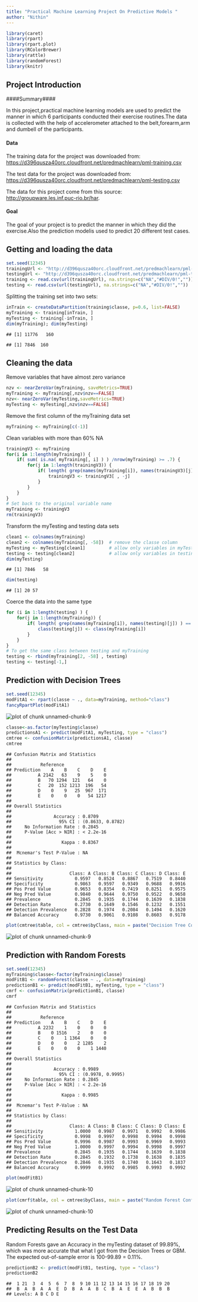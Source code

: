 ```yaml
---
title: "Practical Machine Learning Project On Predictive Models "
author: "Nithin"
---
```



```r
library(caret)
library(rpart)
library(rpart.plot)
library(RColorBrewer)
library(rattle)
library(randomForest)
library(knitr)
```

## Project Introduction ##

####Summary####

In this project,practical machine learning models are used to predict the manner in which 6 participants conducted their exercise routines.The data is collected with the help of accelerometer attached to the belt,forearm,arm and dumbell of the participants.
#### Data ####

The training data for the project was downloaded from: 
https://d396qusza40orc.cloudfront.net/predmachlearn/pml-training.csv

The test data for the project was downloaded from: 
https://d396qusza40orc.cloudfront.net/predmachlearn/pml-testing.csv

The data for this project come from this source: http://groupware.les.inf.puc-rio.br/har.
#### Goal ####
The goal of your project is to predict the manner in which they did the exercise.Also the prediction modelis used to predict 20 different test cases. 

## Getting and loading the data ##


```r
set.seed(12345)
trainingUrl <- "http://d396qusza40orc.cloudfront.net/predmachlearn/pml-training.csv"
testingUrl <- "http://d396qusza40orc.cloudfront.net/predmachlearn/pml-testing.csv"
training <- read.csv(url(trainingUrl), na.strings=c("NA","#DIV/0!",""))
testing <- read.csv(url(testingUrl), na.strings=c("NA","#DIV/0!",""))
```

Splitting the training set into two sets:

```r
inTrain <- createDataPartition(training$classe, p=0.6, list=FALSE)
myTraining <- training[inTrain, ]
myTesting <- training[-inTrain, ]
dim(myTraining); dim(myTesting)
```

```
## [1] 11776   160
```

```
## [1] 7846  160
```

## Cleaning the data ##

Remove variables that have almost zero variance

```r
nzv <- nearZeroVar(myTraining, saveMetrics=TRUE)
myTraining <- myTraining[,nzv$nzv==FALSE]
nzv<- nearZeroVar(myTesting,saveMetrics=TRUE)
myTesting <- myTesting[,nzv$nzv==FALSE]
```

Remove the first column of the myTraining data set

```r
myTraining <- myTraining[c(-1)]
```

Clean variables with more than 60% NA

```r
trainingV3 <- myTraining
for(i in 1:length(myTraining)) {
    if( sum( is.na( myTraining[, i] ) ) /nrow(myTraining) >= .7) {
        for(j in 1:length(trainingV3)) {
            if( length( grep(names(myTraining[i]), names(trainingV3)[j]) ) == 1)  {
                trainingV3 <- trainingV3[ , -j]
            }   
        } 
    }
}
# Set back to the original variable name
myTraining <- trainingV3
rm(trainingV3)
```

Transform the myTesting and testing data sets

```r
clean1 <- colnames(myTraining)
clean2 <- colnames(myTraining[, -58])  # remove the classe column
myTesting <- myTesting[clean1]         # allow only variables in myTesting that are also in myTraining
testing <- testing[clean2]             # allow only variables in testing that are also in myTraining
dim(myTesting)
```

```
## [1] 7846   58
```

```r
dim(testing)
```

```
## [1] 20 57
```

Coerce the data into the same type

```r
for (i in 1:length(testing) ) {
    for(j in 1:length(myTraining)) {
        if( length( grep(names(myTraining[i]), names(testing)[j]) ) == 1)  {
            class(testing[j]) <- class(myTraining[i])
        }      
    }      
}
# To get the same class between testing and myTraining
testing <- rbind(myTraining[2, -58] , testing)
testing <- testing[-1,]
```

## Prediction with Decision Trees ##

```r
set.seed(12345)
modFitA1 <- rpart(classe ~ ., data=myTraining, method="class")
fancyRpartPlot(modFitA1)
```

![plot of chunk unnamed-chunk-9](figure/unnamed-chunk-9-1.png)

```r
classe<-as.factor(myTesting$classe)
predictionsA1 <- predict(modFitA1, myTesting, type = "class")
cmtree <- confusionMatrix(predictionsA1, classe)
cmtree
```

```
## Confusion Matrix and Statistics
## 
##           Reference
## Prediction    A    B    C    D    E
##          A 2142   63    9    5    0
##          B   70 1294  121   64    0
##          C   20  152 1213  196   54
##          D    0    9   25  967  171
##          E    0    0    0   54 1217
## 
## Overall Statistics
##                                           
##                Accuracy : 0.8709          
##                  95% CI : (0.8633, 0.8782)
##     No Information Rate : 0.2845          
##     P-Value [Acc > NIR] : < 2.2e-16       
##                                           
##                   Kappa : 0.8367          
##                                           
##  Mcnemar's Test P-Value : NA              
## 
## Statistics by Class:
## 
##                      Class: A Class: B Class: C Class: D Class: E
## Sensitivity            0.9597   0.8524   0.8867   0.7519   0.8440
## Specificity            0.9863   0.9597   0.9349   0.9688   0.9916
## Pos Pred Value         0.9653   0.8354   0.7419   0.8251   0.9575
## Neg Pred Value         0.9840   0.9644   0.9750   0.9522   0.9658
## Prevalence             0.2845   0.1935   0.1744   0.1639   0.1838
## Detection Rate         0.2730   0.1649   0.1546   0.1232   0.1551
## Detection Prevalence   0.2828   0.1974   0.2084   0.1494   0.1620
## Balanced Accuracy      0.9730   0.9061   0.9108   0.8603   0.9178
```

```r
plot(cmtree$table, col = cmtree$byClass, main = paste("Decision Tree Confusion Matrix: Accuracy =", round(cmtree$overall['Accuracy'], 4)))
```

![plot of chunk unnamed-chunk-9](figure/unnamed-chunk-9-2.png)

## Prediction with Random Forests ##

```r
set.seed(12345)
myTraining$classe<-factor(myTraining$classe)
modFitB1 <- randomForest(classe ~ ., data=myTraining)
predictionB1 <- predict(modFitB1, myTesting, type = "class")
cmrf <- confusionMatrix(predictionB1, classe)
cmrf
```

```
## Confusion Matrix and Statistics
## 
##           Reference
## Prediction    A    B    C    D    E
##          A 2232    1    0    0    0
##          B    0 1516    2    0    0
##          C    0    1 1364    0    0
##          D    0    0    2 1285    2
##          E    0    0    0    1 1440
## 
## Overall Statistics
##                                           
##                Accuracy : 0.9989          
##                  95% CI : (0.9978, 0.9995)
##     No Information Rate : 0.2845          
##     P-Value [Acc > NIR] : < 2.2e-16       
##                                           
##                   Kappa : 0.9985          
##                                           
##  Mcnemar's Test P-Value : NA              
## 
## Statistics by Class:
## 
##                      Class: A Class: B Class: C Class: D Class: E
## Sensitivity            1.0000   0.9987   0.9971   0.9992   0.9986
## Specificity            0.9998   0.9997   0.9998   0.9994   0.9998
## Pos Pred Value         0.9996   0.9987   0.9993   0.9969   0.9993
## Neg Pred Value         1.0000   0.9997   0.9994   0.9998   0.9997
## Prevalence             0.2845   0.1935   0.1744   0.1639   0.1838
## Detection Rate         0.2845   0.1932   0.1738   0.1638   0.1835
## Detection Prevalence   0.2846   0.1935   0.1740   0.1643   0.1837
## Balanced Accuracy      0.9999   0.9992   0.9985   0.9993   0.9992
```

```r
plot(modFitB1)
```

![plot of chunk unnamed-chunk-10](figure/unnamed-chunk-10-1.png)

```r
plot(cmrf$table, col = cmtree$byClass, main = paste("Random Forest Confusion Matrix: Accuracy =", round(cmrf$overall['Accuracy'], 4)))
```

![plot of chunk unnamed-chunk-10](figure/unnamed-chunk-10-2.png)


## Predicting Results on the Test Data ##

Random Forests gave an Accuracy in the myTesting dataset of 99.89%, which was more accurate that what I got from the Decision Trees or GBM.  The expected out-of-sample error is 100-99.89 = 0.11%.


```r
predictionB2 <- predict(modFitB1, testing, type = "class")
predictionB2
```

```
##  1 21  3  4  5  6  7  8  9 10 11 12 13 14 15 16 17 18 19 20 
##  B  A  B  A  A  E  D  B  A  A  B  C  B  A  E  E  A  B  B  B 
## Levels: A B C D E
```

